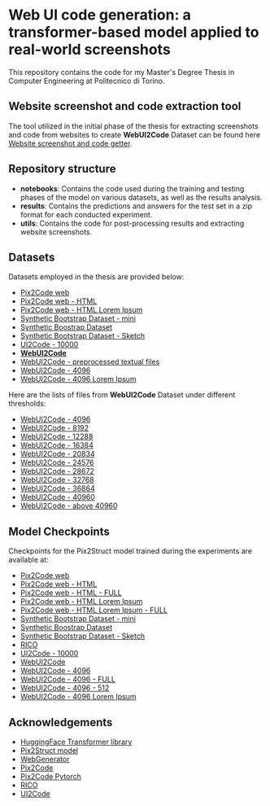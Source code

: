 # Web UI code generation: a transformer-based model applied to real-world screenshots
This repository contains the code for my Master's Degree Thesis in Computer Engineering at Politecnico di Torino.

## Website screenshot and code extraction tool
The tool utilized in the initial phase of the thesis for extracting screenshots and code from websites to create **WebUI2Code** Dataset can be found here [Website screenshot and code getter](https://github.com/giuseppesalvi/website-screenshot-and-code-getter).

## Repository structure
- **notebooks**: Contains the code used during the training and testing phases of the model on various datasets, as well as the results analysis.
- **results**: Contains the predictions and answers for the test set in a zip format for each conducted experiment.
- **utils**: Contains the code for post-processing results and extracting website screenshots.

## Datasets

Datasets employed in the thesis are provided below:
-  [Pix2Code web](https://drive.google.com/file/d/1upfkF-nU76Hkwhk7BvmEhHpDIldRquqL/view?usp=sharing)
-  [Pix2Code web - HTML](https://drive.google.com/file/d/1RpiKpdVAPWt-cSlRkt02_rzl1ZbOyPLP/view?usp=sharing)
-  [Pix2Code web - HTML Lorem Ipsum](https://drive.google.com/file/d/1lc0-Wcaoyr_EsB3QXUjQCxGSXyVeDVJ5/view?usp=sharing)
-  [Synthetic Bootstrap Dataset - mini](https://drive.google.com/file/d/1--Z8OU67XpznBM5IEI7BXPW5fYUZaF3J/view?usp=sharing)
-  [Synthetic Boostrap Dataset](https://drive.google.com/file/d/1-0r3fZFN4-hm1xsoODlMBRMipDG8doW_/view?usp=share_link)
-  [Synthetic Bootstrap Dataset - Sketch](https://drive.google.com/file/d/1_etxk62xKSmrSZkqQ0w31k8noF1n95D6/view?usp=share_link)
-  [UI2Code - 10000](https://drive.google.com/file/d/1TytVGqLqHJf8CXMXKNh8R0Y4lD-wqwa0/view?usp=sharing)
-  [**WebUI2Code**](https://drive.google.com/file/d/1gzU4umU9x--qRGlGIE7lpNTdKkPkrKGa/view?usp=share_link)
-  [WebUI2Code - preprocessed textual files](https://drive.google.com/file/d/1gzU4umU9x--qRGlGIE7lpNTdKkPkrKGa/view?usp=share_link)
-  [WebUI2Code - 4096](https://drive.google.com/file/d/1gzU4umU9x--qRGlGIE7lpNTdKkPkrKGa/view?usp=share_link)
-  [WebUI2Code - 4096 Lorem Ipsum](https://drive.google.com/file/d/101bNSbU49oToe6fraQL9Z-bRDcB5KJ6V/view?usp=sharing)

Here are the lists of files from **WebUI2Code** Dataset under different thresholds:
- [WebUI2Code - 4096](https://drive.google.com/file/d/1DEiICQ7UIpERliLeLWnpv5dyUNE8uOab/view?usp=share_link)
- [WebUI2Code - 8192](https://drive.google.com/file/d/12WbMzGFOcdU-j8NgVBN_uQBqEGHUs5Hz/view?usp=sharing)
- [WebUI2Code - 12288](https://drive.google.com/file/d/1JoSvJUnSqCsJ6r5mis6PSK1oB_1G4RRg/view?usp=sharing)
- [WebUI2Code - 16384](https://drive.google.com/file/d/1IuV0JOFhCrXGImRmEMUD8Ve8uiDcoPhb/view?usp=sharing)
- [WebUI2Code - 20834](https://drive.google.com/file/d/16gqbrbo9WoItfiyofeajLi44gWZnfy1h/view?usp=sharing)
- [WebUI2Code - 24576](https://drive.google.com/file/d/16gqbrbo9WoItfiyofeajLi44gWZnfy1h/view?usp=sharing)
- [WebUI2Code - 28672](https://drive.google.com/file/d/1p32i6tB4UQQSqaOyhQ3a8qfF6LEl7yrP/view?usp=sharing)
- [WebUI2Code - 32768](https://drive.google.com/file/d/1p32i6tB4UQQSqaOyhQ3a8qfF6LEl7yrP/view?usp=sharing)
- [WebUI2Code - 36864](https://drive.google.com/file/d/1x59I3M75FAI-GQcoXENv6ISTkccPs2rD/view?usp=share_link)
- [WebUI2Code - 40960](https://drive.google.com/file/d/1x59I3M75FAI-GQcoXENv6ISTkccPs2rD/view?usp=share_link)
- [WebUI2Code - above 40960](https://drive.google.com/file/d/19pvRCNjOvNBFdoLVQYDcTtmjQUv3gGst/view?usp=sharing)

## Model Checkpoints
Checkpoints for the Pix2Struct model trained during the experiments are available at:
- [Pix2Code web](https://drive.google.com/file/d/1-EIVjOSfma3FW2i5OKobMOqRwsqstDsV/view?usp=share_link)
- [Pix2Code web - HTML](https://drive.google.com/file/d/1-YFzRDn0S5drxqrviHY-52sD9cMzcChQ/view?usp=share_link)
- [Pix2Code web - HTML - FULL](https://drive.google.com/file/d/1-YFzRDn0S5drxqrviHY-52sD9cMzcChQ/view?usp=share_link)
- [Pix2Code web - HTML Lorem Ipsum](https://drive.google.com/file/d/1-fwtr-cawz3XhyqIsMzei3vL7v6kfyLQ/view?usp=share_link)
- [Pix2Code web - HTML Lorem Ipsum - FULL ](https://drive.google.com/file/d/10In5amVgHWzcOWpOrL8zrcfJYUEXnp0f/view?usp=share_link)
- [Synthetic Bootstrap Dataset - mini](https://drive.google.com/file/d/1-FvnPAwYkbjs-2Te2l5F5tv-erq0CY_H/view?usp=share_link)
- [Synthetic Boostrap Dataset](https://drive.google.com/file/d/10C_oPG_MjDhG1FE2xhHkFTVpLprcAqo8/view?usp=share_link)
- [Synthetic Bootstrap Dataset - Sketch](https://drive.google.com/file/d/1-aa_tALRhnZWAeZhj22LnrPRnVxZu3Hq/view?usp=share_link)
- [RICO](https://drive.google.com/file/d/1-mbM30KKQAdW9DuyfpdhnX9jVJZJoW4U/view?usp=share_link)
- [UI2Code - 10000](https://drive.google.com/file/d/1-TGclNYmmtJKiZMqX6AdTLzyMJyP81ul/view?usp=share_link)
- [WebUI2Code](https://drive.google.com/file/d/1-8nNGVNjXyuNBkp3UOYzfMEOMfQccxGg/view?usp=share_link)
- [WebUI2Code - 4096](https://drive.google.com/file/d/1-QLwUqBxt8RKgJuy-6VHnOH5M1Ank3vF/view?usp=share_link)
- [WebUI2Code - 4096 - FULL](https://drive.google.com/file/d/1-S4W-EwAKWvzoA42NXqCF22nYJ1x94gs/view?usp=share_link)
- [WebUI2Code - 4096 - 512](https://drive.google.com/file/d/1-Xmd8UxSY1iOZU_t5856HXW57G2WC8UL/view?usp=share_link)
- [WebUI2Code - 4096 Lorem Ipsum](https://drive.google.com/file/d/1-ZbKZSqXD9rYBtnkETRDsgWG3195HYhs/view?usp=share_link)

## Acknowledgements
- [HuggingFace Transformer library](https://github.com/huggingface/transformers)
- [Pix2Struct model](https://github.com/google-research/pix2struct/tree/main)
- [WebGenerator](https://github.com/agsoto/webgenerator)
- [Pix2Code](https://github.com/tonybeltramelli/pix2code)
- [Pix2Code Pytorch](https://github.com/timoangerer/pix2code-pytorch)
- [RICO](http://www.interactionmining.org/rico.html)
- [UI2Code](https://github.com/ccywch/UI2code/tree/master)
  
